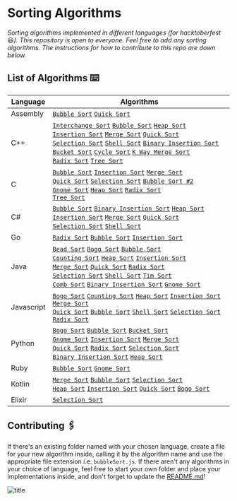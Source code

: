 # Sorting Algorithms
_Sorting algorithms implemented in different languages (for hacktoberfest_ 😃_). This repository is open to everyone. Feel free to add any sorting algorithms. The instructions for how to contribute to this repo are down below._

## List of Algorithms ⌨️
| Language | Algorithms |
|----------|------------|
| Assembly | [`Bubble Sort`](Assembly/bubblesort.asm) [`Quick Sort`](Assembly/quicksort.asm)
| C++ | [`Interchange Sort`](C++/InterchangeSort.cpp ) [`Bubble Sort`](C++/BubbleSort.cpp) [`Heap Sort`](C++/HeapSort.cpp) <br> [`Insertion Sort`](C++/InsertionSort.cpp) [`Merge Sort`](C++/MergeSort.cpp) [`Quick Sort`](C++/QuickSort.cpp) <br> [`Selection Sort`](C++/SelectionSort.cpp) [`Shell Sort`](C++/ShellSort.cpp) [`Binary Insertion Sort`](C++/BinaryInsertionSort.cpp) <br> [`Bucket Sort`](C++/BucketSort.cpp) [`Cycle Sort`](C++/cycleSort.cpp) [`K Way Merge Sort`](C++/) <br> [`Radix Sort`](C++/RadixSort.cpp) [`Tree Sort`](C++/treeSort.cpp) |
| C | [`Bubble Sort`](C/BubbleSort.c) [`Insertion Sort`](C/InsertionSort.c) [`Merge Sort`](C/MergeSort.c) <br> [`Quick Sort`](C/QuickSort.c) [`Selection Sort`](C/SelectionSort.c)  [`Bubble Sort #2`](C/Bubble-Sort.c) <br>[`Gnome Sort`](C/gnomesort.c) [`Heap Sort`](C/heapsort.c) [`Radix Sort`](C/radixsort.c) <br> [`Tree Sort`](C/treesort.c) |
| C# | [`Bubble Sort`](C#/BubbleSort.cs) [`Binary Insertion Sort`](C#/BinaryInsertionSort.cs) [`Heap Sort`](C#/HeapSort.cs) <br> [`Insertion Sort`](C#/InsertionSort.cs) [`Merge Sort`](C#/MergeSort.cs) [`Quick Sort`](C#/QuickSort.cs) <br> [`Selection Sort`](C#/SelectionSort.cs) [`Shell Sort`](C#/ShellSort.cs) |
| Go | [`Radix Sort`](Go/RadixSort.go) [`Bubble Sort`](Go/BubbleSort.go) [`Insertion Sort`](Go/InsertionSort.go)|
| Java | [`Bead Sort`](Java/BeadSort.java) [`Bogo Sort`](Java/BogoSort.java) [`Bubble Sort`](Java/BubbleSort.java) <br> [`Counting Sort`](Java/Counting%20Sort.java) [`Heap Sort`](Java/HeapSort.java) [`Insertion Sort`](Java/InsertionSort.java) <br> [`Merge Sort`](Java/MergeSort.java) [`Quick Sort`](Java/QuickSort.java) [`Radix Sort`](Java/RadixSort.java) <br> [`Selection Sort`](Java/SelectionSort.java) [`Shell Sort`](Java/ShellSort.java) [`Tim Sort`](Java/TimSort.java) <br> [`Comb Sort`](Java/CombSort.java) [`Binary Insertion Sort`](Java/BinaryInsertionSort.java) [`Gnome Sort`](Java/GnomeSort.java) |
| Javascript | [`Bogo Sort`](Javascript/bogoSort.js) [`Counting Sort`](Javascript/countingSort.js) [`Heap Sort`](Javascript/HeapSort.js) [`Insertion Sort`](Javascript/Insertionsort.js) [`Merge Sort`](Javascript/MergeSort.js) <br> [`Quick Sort`](Javascript/Quicksort.js) [`Bubble Sort`](Javascript/bubbleSort.js) [`Shell Sort`](Javascript/shellSort.js ) [`Selection Sort`](Javascript/selectionSort.js) <br> [`Radix Sort`](Javascript/RadixSort.js) |
| Python | [`Bogo Sort`](Python/BogoSort.py) [`Bubble Sort`](Python/BubbleSort.py) [`Bucket Sort`](Python/BucketSort.py) <br> [`Gnome Sort`](Python/GnomeSort.py) [`Insertion Sort`](Python/InsertionSort.py) [`Merge Sort`](Python/MergeSort.py) <br> [`Quick Sort`](Python/QuickSort.py) [`Radix Sort`](Python/RadixSort.py) [`Selection Sort`](Python/SelectionSort.py) <br> [`Binary Insertion Sort`](Python/BinaryInsertionSort.py)  [`Heap Sort`](Python/heapSort.py) |
| Ruby | [`Bubble Sort`](Ruby/bubble_sort.rb) [`Gnome Sort`](Ruby/gnome_sort.rb)
| Kotlin |[`Merge Sort`](Kotlin/MergeSort.kt) [`Bubble Sort`](Kotlin/BubbleSort.kt) [`Selection Sort`](Kotlin/selectionSort.kt) <br> [`Heap Sort`](Kotlin/HeapSort.kt) [`Insertion Sort`](Kotlin/InsertionSort.kt) [`Quick Sort`](Kotlin/QuickSort.kt) [`Bogo Sort`](Kotlin/BogoSort.kt)
| Elixir | [`Selection Sort`](Elixir/selectionSort.exs)

## Contributing 🖇️
If there's an existing folder named with your chosen language, create a file for your new algorithm inside, calling it by the algorithm name and use the appropriate file extension i.e. `bubbleSort.js`. If there aren't any algorithms in your choice of language, feel free to start your own folder and place your implementations inside, and don't forget to update the [README.md](README.md)!

![title](https://hacktoberfest.digitalocean.com/assets/HF19_social-744d976f227e4aff6866443abcede8c651b309ec9c7c9f7410f5944f8e1299b9.png)
